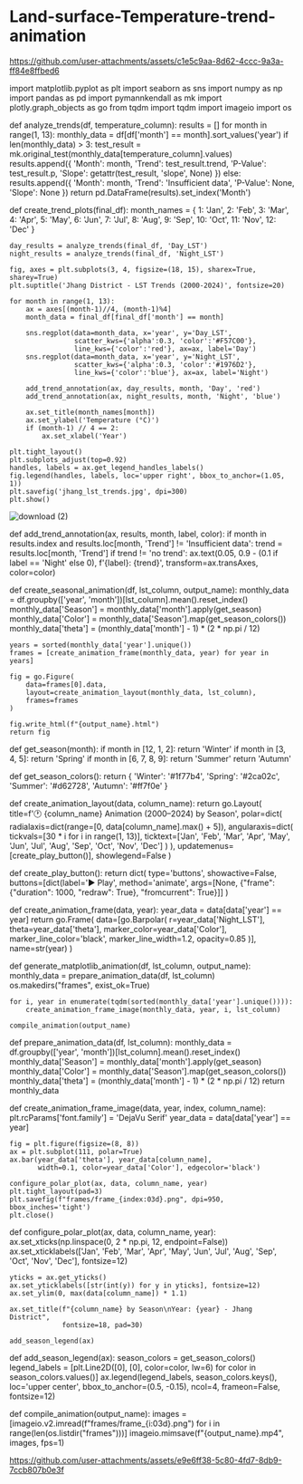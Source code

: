 # Land-surface-Temperature-trend-animation



https://github.com/user-attachments/assets/c1e5c9aa-8d62-4ccc-9a3a-ff84e8ffbed6




import matplotlib.pyplot as plt
import seaborn as sns
import numpy as np
import pandas as pd
import pymannkendall as mk
import plotly.graph_objects as go
from tqdm import tqdm
import imageio
import os

def analyze_trends(df, temperature_column):
    results = []
    for month in range(1, 13):
        monthly_data = df[df['month'] == month].sort_values('year')
        if len(monthly_data) > 3:
            test_result = mk.original_test(monthly_data[temperature_column].values)
            results.append({
                'Month': month,
                'Trend': test_result.trend,
                'P-Value': test_result.p,
                'Slope': getattr(test_result, 'slope', None)
            })
        else:
            results.append({
                'Month': month,
                'Trend': 'Insufficient data',
                'P-Value': None,
                'Slope': None
            })
    return pd.DataFrame(results).set_index('Month')

def create_trend_plots(final_df):
    month_names = {
        1: 'Jan', 2: 'Feb', 3: 'Mar', 4: 'Apr',
        5: 'May', 6: 'Jun', 7: 'Jul', 8: 'Aug',
        9: 'Sep', 10: 'Oct', 11: 'Nov', 12: 'Dec'
    }
    
    day_results = analyze_trends(final_df, 'Day_LST')
    night_results = analyze_trends(final_df, 'Night_LST')

    fig, axes = plt.subplots(3, 4, figsize=(18, 15), sharex=True, sharey=True)
    plt.suptitle('Jhang District - LST Trends (2000-2024)', fontsize=20)

    for month in range(1, 13):
        ax = axes[(month-1)//4, (month-1)%4]
        month_data = final_df[final_df['month'] == month]

        sns.regplot(data=month_data, x='year', y='Day_LST',
                    scatter_kws={'alpha':0.3, 'color':'#F57C00'},
                    line_kws={'color':'red'}, ax=ax, label='Day')
        sns.regplot(data=month_data, x='year', y='Night_LST',
                    scatter_kws={'alpha':0.3, 'color':'#1976D2'},
                    line_kws={'color':'blue'}, ax=ax, label='Night')

        add_trend_annotation(ax, day_results, month, 'Day', 'red')
        add_trend_annotation(ax, night_results, month, 'Night', 'blue')

        ax.set_title(month_names[month])
        ax.set_ylabel('Temperature (°C)')
        if (month-1) // 4 == 2:
            ax.set_xlabel('Year')

    plt.tight_layout()
    plt.subplots_adjust(top=0.92)
    handles, labels = ax.get_legend_handles_labels()
    fig.legend(handles, labels, loc='upper right', bbox_to_anchor=(1.05, 1))
    plt.savefig('jhang_lst_trends.jpg', dpi=300)
    plt.show()
![download (2)](https://github.com/user-attachments/assets/1cd90f45-01d2-4a14-a040-586895e0d179)

def add_trend_annotation(ax, results, month, label, color):
    if month in results.index and results.loc[month, 'Trend'] != 'Insufficient data':
        trend = results.loc[month, 'Trend']
        if trend != 'no trend':
            ax.text(0.05, 0.9 - (0.1 if label == 'Night' else 0), 
                   f'{label}: {trend}', 
                   transform=ax.transAxes, 
                   color=color)

def create_seasonal_animation(df, lst_column, output_name):
    monthly_data = df.groupby(['year', 'month'])[lst_column].mean().reset_index()
    monthly_data['Season'] = monthly_data['month'].apply(get_season)
    monthly_data['Color'] = monthly_data['Season'].map(get_season_colors())
    monthly_data['theta'] = (monthly_data['month'] - 1) * (2 * np.pi / 12)
    
    years = sorted(monthly_data['year'].unique())
    frames = [create_animation_frame(monthly_data, year) for year in years]
    
    fig = go.Figure(
        data=frames[0].data,
        layout=create_animation_layout(monthly_data, lst_column),
        frames=frames
    )
    
    fig.write_html(f"{output_name}.html")
    return fig

def get_season(month):
    if month in [12, 1, 2]: return 'Winter'
    if month in [3, 4, 5]: return 'Spring'
    if month in [6, 7, 8, 9]: return 'Summer'
    return 'Autumn'

def get_season_colors():
    return {
        'Winter': '#1f77b4',
        'Spring': '#2ca02c',
        'Summer': '#d62728',
        'Autumn': '#ff7f0e'
    }

def create_animation_layout(data, column_name):
    return go.Layout(
        title=f'🕐 {column_name} Animation (2000–2024) by Season',
        polar=dict(
            radialaxis=dict(range=[0, data[column_name].max() + 5]),
            angularaxis=dict(
                tickvals=[30 * i for i in range(1, 13)],
                ticktext=['Jan', 'Feb', 'Mar', 'Apr', 'May', 'Jun',
                         'Jul', 'Aug', 'Sep', 'Oct', 'Nov', 'Dec']
            )
        ),
        updatemenus=[create_play_button()],
        showlegend=False
    )

def create_play_button():
    return dict(
        type='buttons',
        showactive=False,
        buttons=[dict(label='▶ Play',
                     method='animate',
                     args=[None, {"frame": {"duration": 1000, "redraw": True},
                                 "fromcurrent": True}]]
    )

def create_animation_frame(data, year):
    year_data = data[data['year'] == year]
    return go.Frame(
        data=[go.Barpolar(
            r=year_data['Night_LST'],
            theta=year_data['theta'],
            marker_color=year_data['Color'],
            marker_line_color='black',
            marker_line_width=1.2,
            opacity=0.85
        )],
        name=str(year)
    )

def generate_matplotlib_animation(df, lst_column, output_name):
    monthly_data = prepare_animation_data(df, lst_column)
    os.makedirs("frames", exist_ok=True)
    
    for i, year in enumerate(tqdm(sorted(monthly_data['year'].unique()))):
        create_animation_frame_image(monthly_data, year, i, lst_column)
    
    compile_animation(output_name)

def prepare_animation_data(df, lst_column):
    monthly_data = df.groupby(['year', 'month'])[lst_column].mean().reset_index()
    monthly_data['Season'] = monthly_data['month'].apply(get_season)
    monthly_data['Color'] = monthly_data['Season'].map(get_season_colors())
    monthly_data['theta'] = (monthly_data['month'] - 1) * (2 * np.pi / 12)
    return monthly_data

def create_animation_frame_image(data, year, index, column_name):
    plt.rcParams['font.family'] = 'DejaVu Serif'
    year_data = data[data['year'] == year]
    
    fig = plt.figure(figsize=(8, 8))
    ax = plt.subplot(111, polar=True)
    ax.bar(year_data['theta'], year_data[column_name], 
           width=0.1, color=year_data['Color'], edgecolor='black')
    
    configure_polar_plot(ax, data, column_name, year)
    plt.tight_layout(pad=3)
    plt.savefig(f"frames/frame_{index:03d}.png", dpi=950, bbox_inches='tight')
    plt.close()

def configure_polar_plot(ax, data, column_name, year):
    ax.set_xticks(np.linspace(0, 2 * np.pi, 12, endpoint=False))
    ax.set_xticklabels(['Jan', 'Feb', 'Mar', 'Apr', 'May', 'Jun',
                       'Jul', 'Aug', 'Sep', 'Oct', 'Nov', 'Dec'], fontsize=12)
    
    yticks = ax.get_yticks()
    ax.set_yticklabels([str(int(y)) for y in yticks], fontsize=12)
    ax.set_ylim(0, max(data[column_name]) * 1.1)
    
    ax.set_title(f"{column_name} by Season\nYear: {year} - Jhang District", 
                 fontsize=18, pad=30)
    
    add_season_legend(ax)

def add_season_legend(ax):
    season_colors = get_season_colors()
    legend_labels = [plt.Line2D([0], [0], color=color, lw=6) 
                    for color in season_colors.values()]
    ax.legend(legend_labels, season_colors.keys(), 
              loc='upper center', bbox_to_anchor=(0.5, -0.15), 
              ncol=4, frameon=False, fontsize=12)

def compile_animation(output_name):
    images = [imageio.v2.imread(f"frames/frame_{i:03d}.png") 
              for i in range(len(os.listdir("frames")))]
    imageio.mimsave(f"{output_name}.mp4", images, fps=1)

    

https://github.com/user-attachments/assets/e9e6ff38-5c80-4fd7-8db9-7ccb807b0e3f

